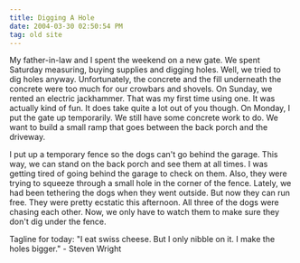 ```yaml
---
title: Digging A Hole
date: 2004-03-30 02:50:54 PM
tag: old site
---
```


My father-in-law and I spent the weekend on a new gate. We spent Saturday measuring, buying supplies and digging holes. Well, we tried to dig holes anyway. Unfortunately, the concrete and the fill underneath the concrete were too much for our crowbars and shovels. On Sunday, we rented an electric jackhammer. That was my first time using one. It was actually kind of fun. It does take quite a lot out of you though. On Monday, I put the gate up temporarily. We still have some concrete work to do. We want to build a small ramp that goes between the back porch and the driveway.

I put up a temporary fence so the dogs can't go behind the garage. This way, we can stand on the back porch and see them at all times. I was getting tired of going behind the garage to check on them. Also, they were trying to squeeze through a small hole in the corner of the fence. Lately, we had been tethering the dogs when they went outside. But now they can run free. They were pretty ecstatic this afternoon. All three of the dogs were chasing each other. Now, we only have to watch them to make sure they don't dig under the fence.

Tagline for today: "I eat swiss cheese. But I only nibble on it. I make the holes bigger." - Steven Wright
